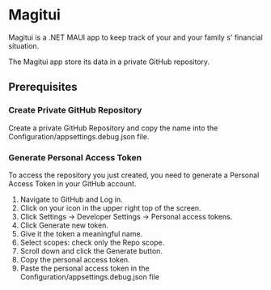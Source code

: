 # Magitui

Magitui is a .NET MAUI app to keep track of your and your family s' financial situation.

The Magitui app store its data in a private GitHub repository.

## Prerequisites

### Create Private GitHub Repository

Create a private GitHub Repository and copy the name into the Configuration/appsettings.debug.json file.

### Generate Personal Access Token

To access the repository you just created, you need to generate a Personal Access Token in your GitHub account.

1. Navigate to GitHub and Log in. 
2. Click on your icon in the upper right top of the screen.
3. Click Settings -> Developer Settings -> Personal access tokens.
4. Click Generate new token.
5. Give it the token a meaningful name.
6. Select scopes: check only the Repo scope.
7. Scroll down and click the Generate button.
8. Copy the personal access token.
9. Paste the personal access token in the Configuration/appsettings.debug.json file







